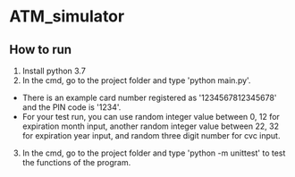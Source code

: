 # ATM_simulator

## How to run
1. Install python 3.7
2. In the cmd, go to the project folder and type 'python main.py'.
  - There is an example card number registered as '1234567812345678' and the PIN code is '1234'.
  - For your test run, you can use random integer value between 0, 12 for expiration month input, another random integer value between 22, 32 for expiration year input, and random three digit number for cvc input.
3. In the cmd, go to the project folder and type 'python -m unittest' to test the functions of the program.
